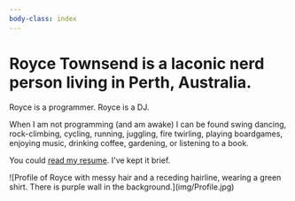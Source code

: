 ```yaml
---
body-class: index
---
```


# Royce Townsend is a laconic nerd person living in Perth, Australia.

Royce is a programmer. Royce is a DJ.

When I am not programming (and am awake) I can be found swing dancing, rock-climbing, cycling, running, juggling, fire twirling, playing boardgames, enjoying music, drinking coffee, gardening, or listening to a book.

You could [read my resume]({{assets}}/files/Resume-RoyceTownsend.pdf). I've kept it brief.

<div class="profile">
	![Profile of Royce with messy hair and a receding hairline, wearing a green shirt. There is purple wall in the background.](img/Profile.jpg)
</div>